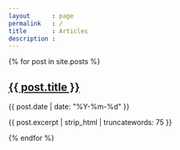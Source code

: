 ```yaml
---
layout      : page
permalink   : /
title       : Articles
description :
---
```


{% for post in site.posts %}
  <h2 class="p-0 mb-2"><a href="{{ post.url | prepend: site.baseurl }}">{{ post.title }}</a></h2>
  <p class="text-muted mb-2 small">{{ post.date | date: "%Y-%m-%d" }}</p>
  <p class="mb-5">{{ post.excerpt | strip_html | truncatewords: 75 }}</p>
{% endfor %}
